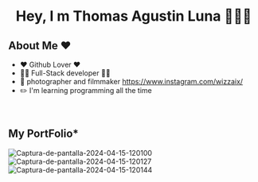 <div align="center">
<h1 align="center">Hey, I m <B>Thomas Agustin Luna</B> 👋👋👋</h1>
</div>




## About Me ❤️

- ❤️ Github Lover ❤️
- 👨‍💻 Full-Stack developer 👨‍💻
- 🎥 photographer and filmmaker https://www.instagram.com/wizzaix/
- ✏️ I'm learning programming all the time
<br>

## My PortFolio*
<img src="https://i.ibb.co/cQjgX5R/Captura-de-pantalla-2024-04-15-120100.png" alt="Captura-de-pantalla-2024-04-15-120100">
<img src="https://i.ibb.co/H7rBBfb/Captura-de-pantalla-2024-04-15-120127.png" alt="Captura-de-pantalla-2024-04-15-120127">
<img src="https://i.ibb.co/tMF0pZH/Captura-de-pantalla-2024-04-15-120144.png" alt="Captura-de-pantalla-2024-04-15-120144">





